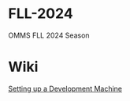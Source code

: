 # FLL-2024
OMMS FLL 2024 Season

# Wiki

[Setting up a Development Machine](doc/SetupDevelopmentLaptop.md)

